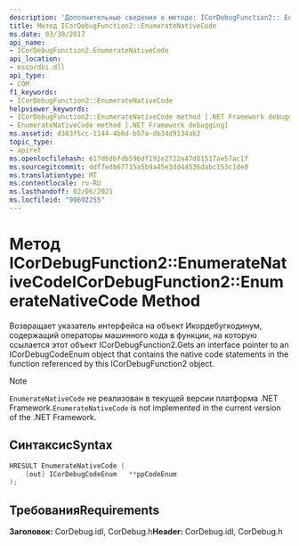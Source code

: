 ```yaml
---
description: 'Дополнительные сведения о методе: ICorDebugFunction2:: Енумератенативекоде'
title: Метод ICorDebugFunction2::EnumerateNativeCode
ms.date: 03/30/2017
api_name:
- ICorDebugFunction2.EnumerateNativeCode
api_location:
- mscordbi.dll
api_type:
- COM
f1_keywords:
- ICorDebugFunction2::EnumerateNativeCode
helpviewer_keywords:
- ICorDebugFunction2::EnumerateNativeCode method [.NET Framework debugging]
- EnumerateNativeCode method [.NET Framework debugging]
ms.assetid: d383f5cc-1144-4b6d-b57a-db34d9134ab2
topic_type:
- apiref
ms.openlocfilehash: 617d6dbfdb596df192e2722a47d81517ae57ac1f
ms.sourcegitcommit: ddf7edb67715a5b9a45e3dd44536dabc153c1de0
ms.translationtype: MT
ms.contentlocale: ru-RU
ms.lasthandoff: 02/06/2021
ms.locfileid: "99692255"
---
```

# <a name="icordebugfunction2enumeratenativecode-method"></a><span data-ttu-id="11fa3-103">Метод ICorDebugFunction2::EnumerateNativeCode</span><span class="sxs-lookup"><span data-stu-id="11fa3-103">ICorDebugFunction2::EnumerateNativeCode Method</span></span>

<span data-ttu-id="11fa3-104">Возвращает указатель интерфейса на объект Икордебугкодинум, содержащий операторы машинного кода в функции, на которую ссылается этот объект ICorDebugFunction2.</span><span class="sxs-lookup"><span data-stu-id="11fa3-104">Gets an interface pointer to an ICorDebugCodeEnum object that contains the native code statements in the function referenced by this ICorDebugFunction2 object.</span></span>  
  
> [!NOTE]
> <span data-ttu-id="11fa3-105">`EnumerateNativeCode` не реализован в текущей версии платформа .NET Framework.</span><span class="sxs-lookup"><span data-stu-id="11fa3-105">`EnumerateNativeCode` is not implemented in the current version of the .NET Framework.</span></span>  
  
## <a name="syntax"></a><span data-ttu-id="11fa3-106">Синтаксис</span><span class="sxs-lookup"><span data-stu-id="11fa3-106">Syntax</span></span>  
  
```cpp  
HRESULT EnumerateNativeCode (  
    [out] ICorDebugCodeEnum   **ppCodeEnum  
);  
```  
  
## <a name="requirements"></a><span data-ttu-id="11fa3-107">Требования</span><span class="sxs-lookup"><span data-stu-id="11fa3-107">Requirements</span></span>  

 <span data-ttu-id="11fa3-108">**Заголовок:** CorDebug.idl, CorDebug.h</span><span class="sxs-lookup"><span data-stu-id="11fa3-108">**Header:** CorDebug.idl, CorDebug.h</span></span>
